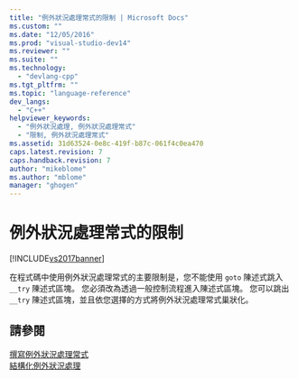 ```yaml
---
title: "例外狀況處理常式的限制 | Microsoft Docs"
ms.custom: ""
ms.date: "12/05/2016"
ms.prod: "visual-studio-dev14"
ms.reviewer: ""
ms.suite: ""
ms.technology: 
  - "devlang-cpp"
ms.tgt_pltfrm: ""
ms.topic: "language-reference"
dev_langs: 
  - "C++"
helpviewer_keywords: 
  - "例外狀況處理, 例外狀況處理常式"
  - "限制, 例外狀況處理常式"
ms.assetid: 31d63524-0e8c-419f-b87c-061f4c0ea470
caps.latest.revision: 7
caps.handback.revision: 7
author: "mikeblome"
ms.author: "mblome"
manager: "ghogen"
---
```

# 例外狀況處理常式的限制
[!INCLUDE[vs2017banner](../assembler/inline/includes/vs2017banner.md)]

在程式碼中使用例外狀況處理常式的主要限制是，您不能使用 `goto` 陳述式跳入 `__try` 陳述式區塊。  您必須改為透過一般控制流程進入陳述式區塊。  您可以跳出 `__try` 陳述式區塊，並且依您選擇的方式將例外狀況處理常式巢狀化。  
  
## 請參閱  
 [撰寫例外狀況處理常式](../cpp/writing-an-exception-handler.md)   
 [結構化例外狀況處理](../cpp/structured-exception-handling-c-cpp.md)